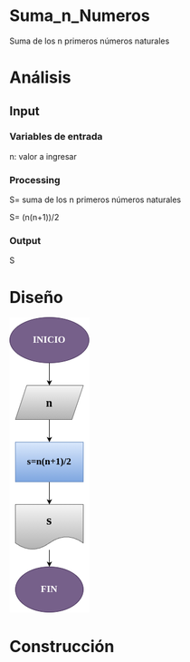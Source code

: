 # Suma_n_Numeros
Suma de los n primeros números naturales 

# Análisis
## Input
### Variables de entrada
n: valor a ingresar

### Processing
S= suma de los n primeros números naturales

S= (n(n+1))/2 

### Output
S 
# Diseño 
![Diagrama de flujo](diagrama.png)

# Construcción